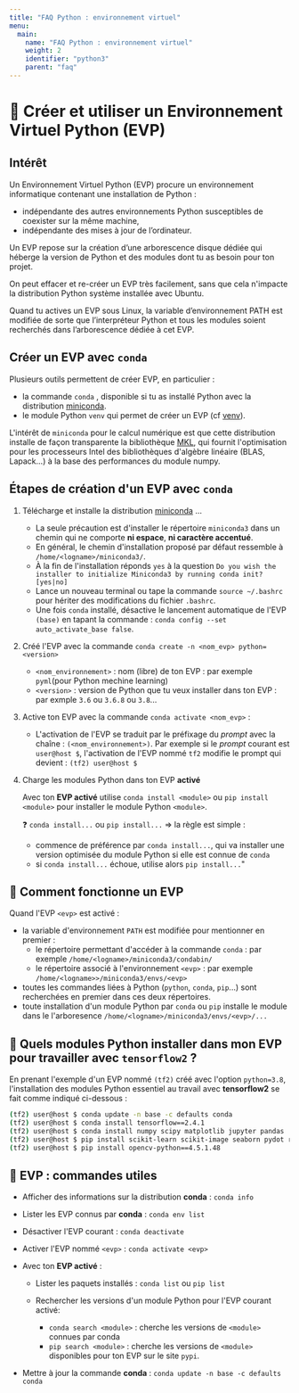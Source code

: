 ```yaml
---
title: "FAQ Python : environnement virtuel"
menu:
  main:
    name: "FAQ Python : environnement virtuel"
    weight: 2
    identifier: "python3"
    parent: "faq"
---
```


# 🔨 Créer et utiliser un Environnement Virtuel Python (EVP)

## Intérêt

Un Environnement Virtuel Python (EVP) procure un environnement informatique contenant une installation de Python :

* indépendante des autres environnements Python susceptibles de coexister sur la même machine,
* indépendante des mises à jour de l’ordinateur.

Un EVP repose sur la création d’une arborescence disque dédiée qui héberge la version de Python et des modules dont tu as besoin pour ton projet.

On peut effacer et re-créer un EVP très facilement, sans que cela n'impacte la distribution Python système installée avec Ubuntu.

Quand tu actives un EVP sous Linux, la variable d’environnement PATH est modifiée de sorte que l’interpréteur Python et tous les modules soient recherchés dans l’arborescence dédiée à cet EVP.

## Créer un EVP avec `conda`

Plusieurs outils permettent de créer EVP, en particulier  :

* la commande `conda` , disponible si tu as installé Python avec la distribution [miniconda](https://docs.conda.io/en/latest/miniconda.html).
* le module Python `venv` qui permet de créer un EVP (cf [venv](https://docs.python.org/3/library/venv.html)).

L'intérêt de `miniconda` pour le calcul numérique est que cette distribution installe de façon transparente la bibliothèque [MKL](https://software.intel.com/content/www/us/en/develop/tools/oneapi/components/onemkl.html), qui fournit l'optimisation pour les processeurs Intel des bibliothèques d'algèbre linéaire (BLAS, Lapack...) à la base des performances du module numpy.

## Étapes de création d'un EVP avec `conda`

1. Télécharge et installe la distribution [miniconda](https://docs.conda.io/en/latest/miniconda.html) ...

    * La seule précaution est d'installer le répertoire `miniconda3` dans un chemin qui ne comporte __ni espace__, __ni caractère accentué__.
    * En général, le chemin d'installation proposé par défaut ressemble à `/home/<logname>/miniconda3/`.
    * À la fin de l'installation réponds `yes` à la question `Do you wish the installer to initialize Miniconda3 by running conda init? [yes|no]`
    * Lance un nouveau terminal ou tape la commande `source ~/.bashrc` pour hériter des modifications du fichier `.bashrc`.
    * Une fois `conda` installé, désactive le lancement automatique de l'EVP `(base)` en tapant la commande : `conda config --set auto_activate_base false`.

1. Créé l'EVP avec la commande `conda create -n <nom_evp> python=<version>`

    * `<nom_environnement>` : nom (libre) de ton EVP : par exemple `pyml`(pour Python mechine learning)
    * `<version>` :  version de Python que tu veux installer dans ton EVP : par exmple `3.6` ou `3.6.8` ou `3.8`...

1. Active ton EVP avec la commande `conda activate <nom_evp>` :

    * L'activation de l'EVP se traduit par le préfixage du *prompt* avec la chaîne : `(<nom_environnement>)`.
    Par exemple si le *prompt* courant est `user@host $`, l'activation de l'EVP nommé `tf2` modifie le prompt qui devient : `(tf2) user@host $`

1. Charge les modules Python dans ton EVP **activé**

    Avec ton **EVP activé** utilise `conda install <module>`  ou `pip install <module>` pour installer le module Python  `<module>`.

    ❓ `conda install...` ou `pip install...` => la règle est simple :

    * commence de préférence par `conda install...`, qui va installer une version optimisée du module Python si elle est connue de `conda`
    * si `conda install...` échoue, utilise alors `pip install...`"
   

## 🔨 Comment fonctionne un EVP

Quand l'EVP `<evp>` est activé :

* la variable d'environnement `PATH` est modifiée pour mentionner en premier :
  * le répertoire permettant d'accéder à la commande `conda` : par exemple `/home/<logname>/miniconda3/condabin/`
  * le répertoire associé à l'environnement `<evp>` : par exemple `/home/<logname>>/miniconda3/envs/<evp>`
* toutes les commandes liées à Python (`python`, `conda`, `pip`...) sont recherchées en premier dans ces deux répertoires.
* toute installation d'un module Python par `conda` ou `pip` installe le module dans le l'arboresence `/home/<logname>/miniconda3/envs/<evp>/...`

## 🔨 Quels modules Python  installer dans mon EVP pour travailler avec `tensorflow2` ?

En prenant l'exemple d'un EVP nommé `(tf2)` créé avec l'option `python=3.8`, l'installation des modules Python essentiel au travail avec __tensorflow2__ se fait comme indiqué ci-dessous :

```bash
(tf2) user@host $ conda update -n base -c defaults conda
(tf2) user@host $ conda install tensorflow==2.4.1
(tf2) user@host $ conda install numpy scipy matplotlib jupyter pandas
(tf2) user@host $ pip install scikit-learn scikit-image seaborn pydot rospkg pyyaml
(tf2) user@host $ pip install opencv-python==4.5.1.48
```

## 🔨 EVP : commandes utiles

* Afficher des informations sur la distribution **conda** : `conda info`

* Lister les EVP connus par **conda** : `conda env list`

* Désactiver l'EVP courant : `conda deactivate`

* Activer l'EVP nommé `<evp>` : `conda activate <evp>`

* Avec ton **EVP activé** :

  * Lister les paquets installés : `conda list` ou `pip list`

  * Rechercher les versions d'un module Python pour l'EVP courant activé:

    * `conda search <module>` : cherche les versions de `<module>` connues par conda
    * `pip search <module>` : cherche les versions de `<module>` disponibles pour ton EVP sur le site `pypi`.

* Mettre à jour la commande **conda** : `conda update -n base -c defaults conda`
